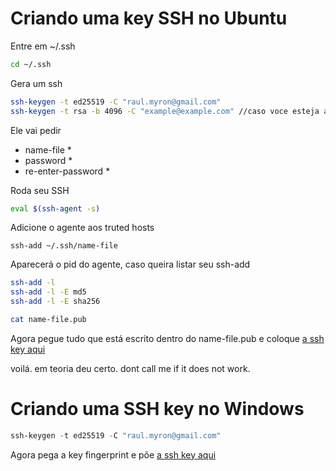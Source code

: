 

# Criando uma key SSH no Ubuntu
Entre em ~/.ssh
```bash
cd ~/.ssh
```
Gera um ssh
```bash
ssh-keygen -t ed25519 -C "raul.myron@gmail.com"
ssh-keygen -t rsa -b 4096 -C "example@example.com" //caso voce esteja antes de ssh 6.8
```
Ele vai pedir
* name-file *
* password *
* re-enter-password *

Roda seu SSH
```bash
eval $(ssh-agent -s)
```

Adicione o agente aos truted hosts
```
ssh-add ~/.ssh/name-file
```

Aparecerá o pid do agente, caso queira listar seu ssh-add
```bash
ssh-add -l
ssh-add -l -E md5
ssh-add -l -E sha256
```
```bash
cat name-file.pub
```
Agora pegue tudo que está escrito dentro do name-file.pub e coloque [a ssh key aqui](https://github.com/settings/keys)

voilá. em teoria deu certo. dont call me if it does not work. 

# Criando uma SSH key no Windows

```powershell
ssh-keygen -t ed25519 -C "raul.myron@gmail.com"
```

Agora pega a key fingerprint e põe [a ssh key aqui](https://github.com/settings/keys)
